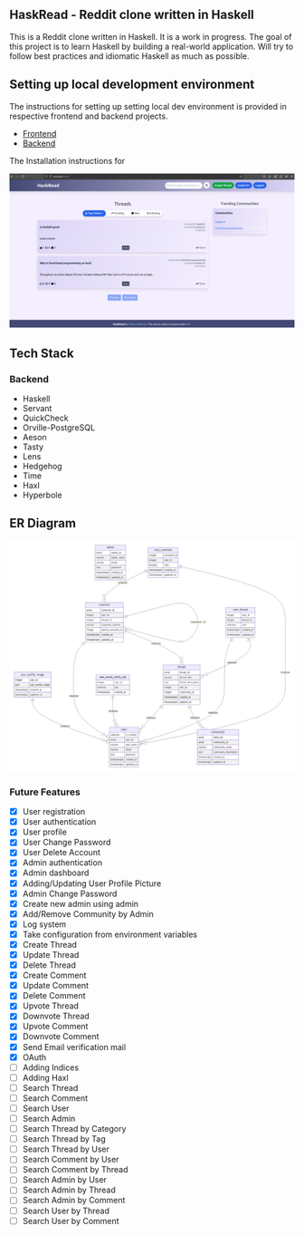 ## HaskRead - Reddit clone written in Haskell

This is a Reddit clone written in Haskell. It is a work in progress. 
The goal of this project is to learn Haskell by building a real-world application. 
Will try to follow best practices and idiomatic Haskell as much as possible.

## Setting up local development environment

The instructions for setting up setting local dev environment is provided in respective frontend and backend projects.

- [Frontend](./haskread-platform-ui/README.md)
- [Backend](./haskread-platform-be/README.md)

The Installation instructions for 

![alt text](image/demo_img.png)

## Tech Stack

### Backend

- Haskell
- Servant
- QuickCheck
- Orville-PostgreSQL
- Aeson
- Tasty
- Lens
- Hedgehog
- Time
- Haxl
- Hyperbole

## ER Diagram

![alt text](haskread-platform-be/Wiki/erd.jpeg)

### Future Features

- [x] User registration
- [x] User authentication
- [x] User profile
- [x] User Change Password
- [x] User Delete Account
- [x] Admin authentication
- [x] Admin dashboard
- [x] Adding/Updating User Profile Picture
- [x] Admin Change Password
- [x] Create new admin using admin
- [x] Add/Remove Community by Admin
- [x] Log system
- [x] Take configuration from environment variables
- [x] Create Thread
- [x] Update Thread
- [x] Delete Thread
- [x] Create Comment
- [x] Update Comment
- [x] Delete Comment
- [x] Upvote Thread
- [x] Downvote Thread
- [x] Upvote Comment
- [x] Downvote Comment
- [x] Send Email verification mail
- [x] OAuth
- [ ] Adding Indices
- [ ] Adding Haxl
- [ ] Search Thread
- [ ] Search Comment
- [ ] Search User
- [ ] Search Admin
- [ ] Search Thread by Category
- [ ] Search Thread by Tag
- [ ] Search Thread by User
- [ ] Search Comment by User
- [ ] Search Comment by Thread
- [ ] Search Admin by User
- [ ] Search Admin by Thread
- [ ] Search Admin by Comment
- [ ] Search User by Thread
- [ ] Search User by Comment
